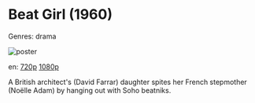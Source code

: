 # Beat Girl (1960)

Genres: drama

![poster](http://image.tmdb.org/t/p/w500/jD6OhT78qaKKoPh9Kx2iEiGpOWP.jpg)

en:
  [720p](magnet:?xt=urn:btih:6BE3CF914D25EF7CBD5D86A79FD647B52A886D94&tr=udp://glotorrents.pw:6969/announce&tr=udp://tracker.opentrackr.org:1337/announce&tr=udp://torrent.gresille.org:80/announce&tr=udp://tracker.openbittorrent.com:80&tr=udp://tracker.coppersurfer.tk:6969&tr=udp://tracker.leechers-paradise.org:6969&tr=udp://p4p.arenabg.ch:1337&tr=udp://tracker.internetwarriors.net:1337)
  [1080p](magnet:?xt=urn:btih:956A36F10F1F4DE43C81498EA632DDF829D08991&tr=udp://glotorrents.pw:6969/announce&tr=udp://tracker.opentrackr.org:1337/announce&tr=udp://torrent.gresille.org:80/announce&tr=udp://tracker.openbittorrent.com:80&tr=udp://tracker.coppersurfer.tk:6969&tr=udp://tracker.leechers-paradise.org:6969&tr=udp://p4p.arenabg.ch:1337&tr=udp://tracker.internetwarriors.net:1337)
  


A British architect's (David Farrar) daughter spites her French stepmother (Noëlle Adam) by hanging out with Soho beatniks.